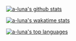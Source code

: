 [![a-luna's github stats](https://github-readme-stats.vercel.app/api?username=a-luna&show_icons=true&title_color=000000)](https://github.com/a-luna)

[![a-luna's wakatime stats](https://github-readme-stats.vercel.app/api/wakatime?username=aaronluna&show_icons=true&custom_title=What%20Languages%20Did%20I%20Use%20This%20Week%3F&title_color=000000)](https://github.com/a-luna)

[![a-luna's top languages](https://github-readme-stats.vercel.app/api/top-langs/?username=a-luna&show_icons=true&theme=graywhite&layout=compact)](https://github.com/a-luna)

